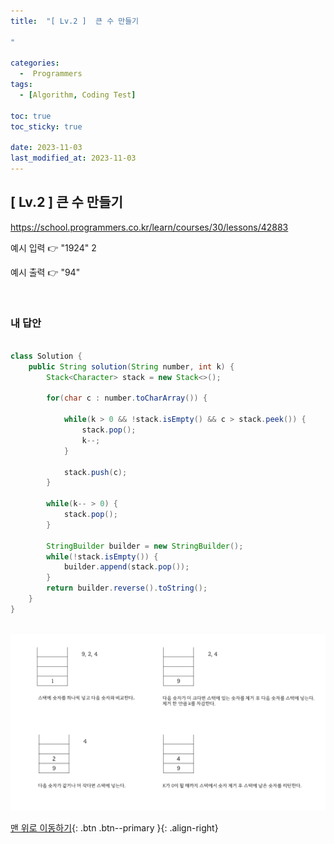 ```yaml
---
title:  "[ Lv.2 ]  큰 수 만들기

" 

categories:
  -  Programmers
tags:
  - [Algorithm, Coding Test]

toc: true
toc_sticky: true

date: 2023-11-03
last_modified_at: 2023-11-03
---
```



## [ Lv.2 ]  큰 수 만들기


<a>https://school.programmers.co.kr/learn/courses/30/lessons/42883</a>

예시 입력 👉  "1924"	2

예시 출력 👉  "94"


<br>

### 내 답안

```java

class Solution {
    public String solution(String number, int k) {
        Stack<Character> stack = new Stack<>();

        for(char c : number.toCharArray()) {

            while(k > 0 && !stack.isEmpty() && c > stack.peek()) {
                stack.pop();
                k--;
            }

            stack.push(c);
        }

		while(k-- > 0) {
			stack.pop();
		}

        StringBuilder builder = new StringBuilder();
        while(!stack.isEmpty()) {
            builder.append(stack.pop());
        }
        return builder.reverse().toString();
    }
}



```
![11](/image/programmers/lv2/16.PNG)

[맨 위로 이동하기](#){: .btn .btn--primary }{: .align-right}